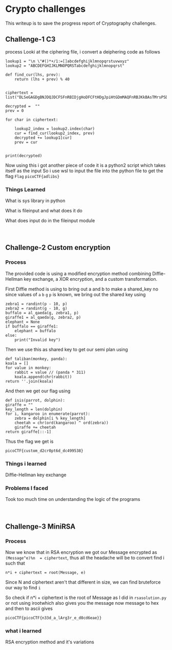 # Crypto challenges
This writeup is to save the progress report of Cryptography challenges.

## Challenge-1 C3

process
Looki at the ciphering file, i convert a deiphering code as follows

    lookup1 = "\n \"#()*+/1:=[]abcdefghijklmnopqrstuvwxyz"
    lookup2 = "ABCDEFGHIJKLMNOPQRSTabcdefghijklmnopqrst"

    def find_cur(lhs, prev):
	    return (lhs + prev) % 40


    ciphertext = list("DLSeGAGDgBNJDQJDCFSFnRBIDjgHoDFCFtHDgJpiHtGDmMAQFnRBJKkBAsTMrsPSDDnEFCFtIbEDtDCIbFCFtHTJDKerFldbFObFCFtLBFkBAAAPFnRBJGEkerFlcPgKkImHnIlATJDKbTbFOkdNnsgbnJRMFnRBNAFkBAAAbrcbTKAkOgFpOgFpOpkBAAAAAAAiClFGIPFnRBaKliCgClFGtIBAAAAAAAOgGEkImHnIl")

    decrypted =  ""
    prev = 0

    for char in ciphertext:
	
	    lookup2_index = lookup2.index(char)
	    cur = find_cur(lookup2_index, prev)
	    decrypted += lookup1[cur]
	    prev = cur


    print(decrypted)

Now using this i got another piece of code
it is a python2 script which takes itself as the input
So i use wsl to input the file into the python file to get the flag
`Flag` `picoCTF{adlibs}`
<br>

### Things Learned

What is sys library in python

What is fileinput and what does it do

What does input do in the fileinput module
<br><br><br>

## Challenge-2 Custom encryption

### Process
The provided code is using a modified encryption method combining Diffie-Hellman key exchange, a XOR encryption, and a custom transformation.

First Diffie method is using to bring out a and b to make a shared_key
no since values of `a` `b` `g` `p` is known, we bring out the shared key using
    
    zebra1 = randint(p - 10, p)
    zebra2 = randint(g - 10, g)
    buffalo = al_qaeda(g, zebra1, p)
    giraffe1 = al_qaeda(g, zebra2, p)
    elephant = None
    if buffalo == giraffe1:
        elephant = buffalo
    else:
        print("Invalid key")

Then we use this as shared key to get our semi plan using

    def taliban(monkey, panda):
    koala = []
    for value in monkey:
        rabbit = value // (panda * 311)
        koala.append(chr(rabbit))
    return ''.join(koala)

And then we get our flag using

    def isis(parrot, dolphin):
    giraffe = ""
    key_length = len(dolphin)
    for i, kangaroo in enumerate(parrot):
        zebra = dolphin[i % key_length]
        cheetah = chr(ord(kangaroo) ^ ord(zebra))
        giraffe += cheetah
    return giraffe[::-1]

Thus the flag we get is

`picoCTF{custom_d2cr0pt6d_dc499538}`

### Things i learned 
Diffie-Hellman key exchange

### Problems I faced
Took too much time on understanding the logic of the programs
<br><br><br>

## Challenge-3 MiniRSA

### Process
Now we know that in RSA encryption we got our Message encrypted as `(Message^e)%n  = ciphertext`, thus all the headache will be to convert find i such that

`n*i + ciphertext = root(Message, e)`

Since N and ciphertext aren't that different in size, we can find bruteforce our way to find `i`

So check if n*i + ciphertext is the root of Message as I did in `rsasolution.py` 
or not using irootwhich also gives you the message
 now message to hex and then to ascii gives

`picoCTF{picoCTF{n33d_a_lArg3r_e_d0cd6eae}}`

### what i learned
RSA encryption method and it's variations
